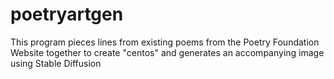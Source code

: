 # poetryartgen
This program pieces lines from existing poems from the Poetry Foundation Website together to create "centos" and generates an accompanying image using Stable Diffusion
